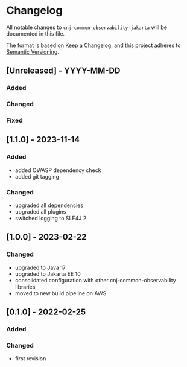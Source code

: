 # Changelog
All notable changes to `cnj-common-observability-jakarta` will be documented in this file.

The format is based on [Keep a Changelog](https://keepachangelog.com/en/1.0.0/),
and this project adheres to [Semantic Versioning](https://semver.org/spec/v2.0.0.html).

## [Unreleased] - YYYY-MM-DD
### Added
### Changed
### Fixed

## [1.1.0] - 2023-11-14
### Added
- added OWASP dependency check
- added git tagging
### Changed
- upgraded all dependencies
- upgraded all plugins
- switched logging to SLF4J 2

## [1.0.0] - 2023-02-22
### Changed
- upgraded to Java 17
- upgraded to Jakarta EE 10
- consolidated configuration with other cnj-common-observability libraries
- moved to new build pipeline on AWS

## [0.1.0] - 2022-02-25
### Added
### Changed
- first revision
